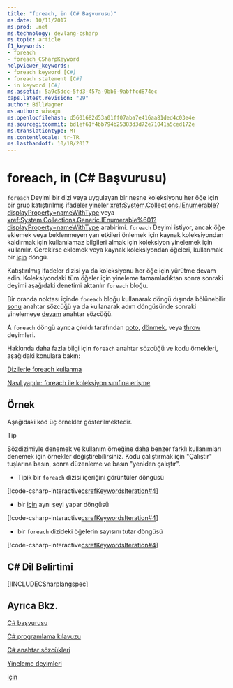 ```yaml
---
title: "foreach, in (C# Başvurusu)"
ms.date: 10/11/2017
ms.prod: .net
ms.technology: devlang-csharp
ms.topic: article
f1_keywords:
- foreach
- foreach_CSharpKeyword
helpviewer_keywords:
- foreach keyword [C#]
- foreach statement [C#]
- in keyword [C#]
ms.assetid: 5a9c5ddc-5fd3-457a-9bb6-9abffcd874ec
caps.latest.revision: "29"
author: BillWagner
ms.author: wiwagn
ms.openlocfilehash: d5601682d53a01ff07aba7e416aa81ded4c03e4e
ms.sourcegitcommit: bd1ef61f4bb794b25383d3d72e71041a5ced172e
ms.translationtype: MT
ms.contentlocale: tr-TR
ms.lasthandoff: 10/18/2017
---
```

# <a name="foreach-in-c-reference"></a>foreach, in (C# Başvurusu)
`foreach` Deyimi bir dizi veya uygulayan bir nesne koleksiyonu her öğe için bir grup katıştırılmış ifadeler yineler <xref:System.Collections.IEnumerable?displayProperty=nameWithType> veya <xref:System.Collections.Generic.IEnumerable%601?displayProperty=nameWithType> arabirimi. `foreach` Deyimi istiyor, ancak öğe eklemek veya beklenmeyen yan etkileri önlemek için kaynak koleksiyondan kaldırmak için kullanılamaz bilgileri almak için koleksiyon yinelemek için kullanılır. Gerekirse eklemek veya kaynak koleksiyondan öğeleri, kullanmak bir [için](for.md) döngü.
  
 Katıştırılmış ifadeler dizisi ya da koleksiyonu her öğe için yürütme devam edin. Koleksiyondaki tüm öğeler için yineleme tamamladıktan sonra sonraki deyimi aşağıdaki denetimi aktarılır `foreach` bloğu.
  
 Bir oranda noktası içinde `foreach` bloğu kullanarak döngü dışında bölünebilir [sonu](break.md) anahtar sözcüğü ya da kullanarak adım döngüsünde sonraki yinelemeye [devam](continue.md) anahtar sözcüğü.

 A `foreach` döngü ayrıca çıkıldı tarafından [goto](goto.md), [dönmek](return.md), veya [throw](throw.md) deyimleri.

 Hakkında daha fazla bilgi için `foreach` anahtar sözcüğü ve kodu örnekleri, aşağıdaki konulara bakın:  

 [Dizilerle foreach kullanma](../../programming-guide/arrays/using-foreach-with-arrays.md)  

 [Nasıl yapılır: foreach ile koleksiyon sınıfına erişme](../../programming-guide/classes-and-structs/how-to-access-a-collection-class-with-foreach.md)  

## <a name="example"></a>Örnek
 Aşağıdaki kod üç örnekler gösterilmektedir.

> [!TIP]
> Sözdizimiyle denemek ve kullanım örneğine daha benzer farklı kullanımları denemek için örnekler değiştirebilirsiniz. Kodu çalıştırmak için "Çalıştır" tuşlarına basın, sonra düzenleme ve basın "yeniden çalıştır".

-   Tipik bir `foreach` dizisi içeriğini görüntüler döngüsü

[!code-csharp-interactive[csrefKeywordsIteration#4](./codesnippet/CSharp/foreach-in_1.cs#L12-L26)]

-   bir [için](../../../csharp/language-reference/keywords/for.md) aynı şeyi yapar döngüsü

[!code-csharp-interactive[csrefKeywordsIteration#4](./codesnippet/CSharp/foreach-in_1.cs#L31-L46)]

-   bir `foreach` dizideki öğelerin sayısını tutar döngüsü

[!code-csharp-interactive[csrefKeywordsIteration#4](./codesnippet/CSharp/foreach-in_1.cs#L51-L69)]
 
## <a name="c-language-specification"></a>C# Dil Belirtimi
[!INCLUDE[CSharplangspec](~/includes/csharplangspec-md.md)]

## <a name="see-also"></a>Ayrıca Bkz.  

[C# başvurusu](../index.md)

[C# programlama kılavuzu](../../programming-guide/index.md)

[C# anahtar sözcükleri](index.md)

[Yineleme deyimleri](iteration-statements.md)

[için](for.md)

